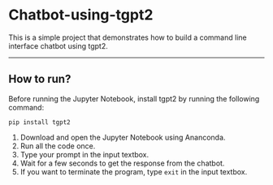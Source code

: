 # Chatbot-using-tgpt2

This is a simple project that demonstrates how to build a command line interface chatbot using tgpt2.

---

## How to run?

Before running the Jupyter Notebook, install tgpt2 by running the following command:

`pip install tgpt2`

1. Download and open the Jupyter Notebook using Ananconda.
2. Run all the code once.
3. Type your prompt in the input textbox.
4. Wait for a few seconds to get the response from the chatbot.
5. If you want to terminate the program, type `exit` in the input textbox.

